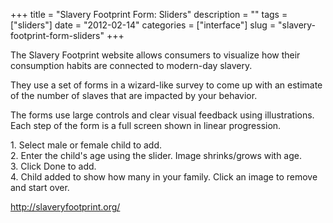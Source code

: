 +++
title = "Slavery Footprint Form: Sliders"
description = ""
tags = ["sliders"]
date = "2012-02-14"
categories = ["interface"]
slug = "slavery-footprint-form-sliders"
+++


<p>The Slavery Footprint website allows consumers to visualize how their consumption habits are connected to modern-day slavery.</p>

<p>They use a set of forms in a wizard-like survey to come up with an estimate of the number of slaves that are impacted by your behavior.</p>

<p>The forms use large controls and clear visual feedback using illustrations. Each step of the form is a full screen shown in linear progression.</p>

<div id="screens-full" class="clear"><div class="caption">1. Select male or female child to add.</div><div class="fullimg clear"><a href="/media/interface/slaveryfootprint-slider-1.png" class="group" rel="group" title="1. Select male or female child to add."><img src="/media/interface/slaveryfootprint-slider-1.png" alt="" class="img-responsive"></a></div></div><div id="screens-full" class="clear"><div class="caption">2. Enter the child's age using the slider. Image shrinks/grows with age.</div><div class="fullimg clear"><a href="/media/interface/slaveryfootprint-slider-2.png" class="group" rel="group" title="2. Enter the child's age using the slider. Image shrinks/grows with age."><img src="/media/interface/slaveryfootprint-slider-2.png" alt="" class="img-responsive"></a></div></div><div id="screens-full" class="clear"><div class="caption">3. Click Done to add. </div><div class="fullimg clear"><a href="/media/interface/slaveryfootprint-slider-3.png" class="group" rel="group" title="3. Click Done to add. "><img src="/media/interface/slaveryfootprint-slider-3.png" alt="" class="img-responsive"></a></div></div><div id="screens-full" class="clear"><div class="caption">4. Child added to show how many in your family. Click an image to remove and start over.</div><div class="fullimg clear"><a href="/media/interface/slaveryfootprint-slider-4.png" class="group" rel="group" title="4. Child added to show how many in your family. Click an image to remove and start over."><img src="/media/interface/slaveryfootprint-slider-4.png" alt="" class="img-responsive"></a></div></div>        
<p><a href="http://slaveryfootprint.org/">http://slaveryfootprint.org/</a></p>

